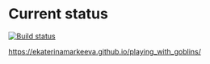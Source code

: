 # Current status

[![Build status](https://ci.appveyor.com/api/projects/status/vb5lnao3j2f703lk?svg=true)](https://ci.appveyor.com/project/EkaterinaMarkeeva/playing-with-goblins)

https://ekaterinamarkeeva.github.io/playing_with_goblins/
